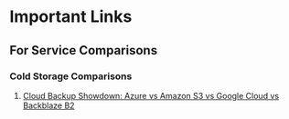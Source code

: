 # Important Links

## For Service Comparisons

### Cold Storage Comparisons

1. [Cloud Backup Showdown: Azure vs Amazon S3 vs Google Cloud vs Backblaze B2](https://www.cloudwards.net/azure-vs-amazon-s3-vs-google-vs-backblaze-b2/)

